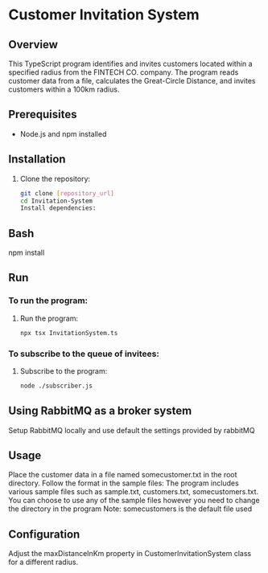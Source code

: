 # Customer Invitation System

## Overview

This TypeScript program identifies and invites customers located within a specified radius from the FINTECH CO. company. The program reads customer data from a file, calculates the Great-Circle Distance, and invites customers within a 100km radius.

## Prerequisites

- Node.js and npm installed

## Installation

1. Clone the repository:

   ```bash
   git clone [repository_url]
   cd Invitation-System
   Install dependencies:
   ```

## Bash

npm install

## Run

### To run the program:

1. Run the program:

   ```bash
   npx tsx InvitationSystem.ts
   ```

### To subscribe to the queue of invitees:

1. Subscribe to the program:

   ```bash
   node ./subscriber.js
   ```

## Using RabbitMQ as a broker system

Setup RabbitMQ locally and use default the settings provided by rabbitMQ

## Usage

Place the customer data in a file named somecustomer.txt in the root directory. Follow the format in the sample files:
The program includes various sample files such as sample.txt, customers.txt, somecustomers.txt.
You can choose to use any of the sample files however you need to change the directory in the program
Note: somecustomers is the default file used

## Configuration

Adjust the maxDistanceInKm property in CustomerInvitationSystem class for a different radius.
